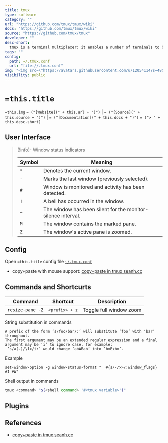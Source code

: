 ```yaml
---
title: tmux
type: software
category: ""
url: "https://github.com/tmux/tmux/wiki"
docs: "https://github.com/tmux/tmux/wiki"
source: "https://github.com/tmux/tmux"
developer: ""
desc-short: |
  tmux is a terminal multiplexer: it enables a number of terminals to be created, accessed, and controlled from a single screen. tmux may be detached from a screen and continue running in the background, then later reattached.
tags: ""
config:
  path: ~/.tmux.conf
  url: "file://.tmux.conf"
img: "<img src=\"https://avatars.githubusercontent.com/u/12054114?s=48&v=4\" style=\"width: 20px; vertical-align: middle;\"/>"
visibility: public
---
```

# `=this.title`

`=this.img`  `= ("[Website](" + this.url + ")")` |  `= ("[Source](" + this.source + ")")` | `= ("[Documentation](" + this.docs + ")")`
`= ("> " + this.desc-short)`

## User Interface

> [!info]- Window status indicators
>
> Symbol   | Meaning
> -|-
> `*`      | Denotes the current window.
> `-`      | Marks the last window (previously selected).
> `#`      | Window is monitored and activity has been detected.
> `!`      | A bell has occurred in the window.
> `~`      | The window has been silent for the monitor-silence interval.
> `M`      | The window contains the marked pane.
> `Z`      | The window's active pane is zoomed.

## Config

 <!-- `=("<a href='" + this.config.url + "'><button type='button'>Open " + this.title + " config file <code>" + this.config.path + "</code></button></a>")` -->
Open `=this.title` config file [`~/.tmux.conf`](file://.tmux.conf)

- copy+paste with mouse support: [copy+paste in tmux seanh.cc]

## Commands and Shortcurts

Command | Shortcut | Description
-|-|-
`resize-pane -Z` | <kbd>&lt;prefix&gt; + z</kbd> | Toggle full window zoom

String substitution in commands

```
A prefix of the form ‘s/foo/bar/:’ will substitute ‘foo’ with ‘bar’ throughout.
The first argument may be an extended regular expression and a final argument may be ‘i’ to ignore case, for example:
 ‘s/a(.)/\1x/i:’ would change ‘abABab’ into ‘bxBxbx’.
```

Example

```
set-window-option -g window-status-format "  #{s/-/>>/:window_flags} #I #W"
```

Shell output in commands

```bash
tmux <command> "$(<shell command> '#<tmux variable>')"
```

## Plugins

## References

- [copy+paste in tmux seanh.cc]

[copy+paste in tmux seanh.cc]: https://www.seanh.cc/2020/12/27/copy-and-paste-in-tmux/
